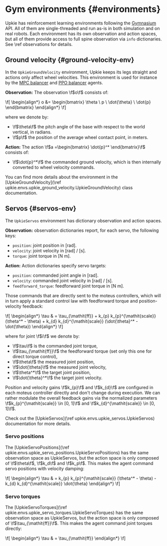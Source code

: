 # Gym environments {#environments}

Upkie has reinforcement learning environments following the [Gymnasium](https://gymnasium.farama.org/) API. All of them are single-threaded and run as-is in both simulation and on real robots. Each environment has its own observation and action spaces, but all of them provide access to full spine observation via `info` dictionaries. See \ref observations for details.

## Ground velocity {#ground-velocity-env}

In the `UpkieGroundVelocity` environment, Upkie keeps its legs straight and actions only affect wheel velocities. This environment is used for instance by the [MPC balancer](https://github.com/upkie/mpc_balancer/) and [PPO balancer](https://github.com/upkie/ppo_balancer) agents.

**Observation:** The observation \f$o\f$ consists of:

\f[
\begin{align*}
o &= \begin{bmatrix} \theta \\ p \\ \dot{\theta} \\ \dot{p} \end{bmatrix}
\end{align*}
\f]

where we denote by:

- \f$\theta\f$ the pitch angle of the base with respect to the world vertical, in radians.
- \f$p\f$ the position of the average wheel contact point, in meters.

**Action:** The action \f$a =\begin{bmatrix} \dot{p}^* \end{bmatrix}\f$ consists of:

- \f$\dot{p}^*\f$ the commanded ground velocity, which is then internally converted to wheel velocity commands.

You can find more details about the environment in the [UpkieGroundVelocity](\ref upkie.envs.upkie_ground_velocity.UpkieGroundVelocity) class documentation.

## Servos {#servos-env}

The `UpkieServos` environment has dictionary observation and action spaces.

**Observation:** observation dictionaries report, for each servo, the following keys:

- `position`: joint position in [rad].
- `velocity`: joint velocity in [rad] / [s].
- `torque`: joint torque in [N m].

**Action:** Action dictionaries specify servo targets:

- `position`: commanded joint angle in [rad].
- `velocity`: commanded joint velocity in [rad] / [s].
- `feedforward_torque`: feedforward joint torque in [N m].

Those commands that are directly sent to the moteus controllers, which will in turn apply a standard control law with feedforward torque and position-velocity feedback:

\f[
\begin{align*}
\tau & = \tau_{\mathit{ff}} + k_{p} k_{p}^{\mathit{scale}} (\theta^* - \theta) + k_{d} k_{d}^{\mathit{scale}} (\dot{\theta}^* - \dot{\theta})
\end{align*}
\f]

where for joint \f$i\f$ we denote by:

- \f$\tau\f$ is the commanded joint torque,
- \f$\tau_{\mathit{ff}}\f$ the feedforward torque (set only this one for direct torque control),
- \f$\theta\f$ the measured joint position,
- \f$\dot{\theta}\f$ the measured joint velocity,
- \f$\theta^*\f$ the target joint position,
- \f$\dot{\theta}^*\f$ the target joint velocity.

Position and velocity gains \f$k_{p}\f$ and \f$k_{d}\f$ are configured in each moteus controller directly and don't change during execution. We can rather modulate the overall feedback gains via the normalized parameters \f$k_{p}^{\mathit{scale}} \in [0, 1]\f$ and \f$k_{d}^{\mathit{scale}} \in [0, 1]\f$.

Check out the [UpkieServos](\ref upkie.envs.upkie_servos.UpkieServos) documentation for more details.

### Servo positions

The [UpkieServoPositions](\ref upkie.envs.upkie_servo_positions.UpkieServoPositions) has the same observation space as UpkieServos, but the action space is only composed of \f$\theta\f$, \f$k_d\f$ and \f$k_p\f$. This makes the agent command servo positions with velocity damping:

\f[
\begin{align*}
\tau & = k_{p} k_{p}^{\mathit{scale}} (\theta^* - \theta) - k_{d} k_{d}^{\mathit{scale}} \dot{\theta}
\end{align*}
\f]

### Servo torques

The [UpkieServoTorques](\ref upkie.envs.upkie_servo_torques.UpkieServoTorques) has the same observation space as UpkieServos, but the action space is only composed of \f$\tau_{\mathit{ff}}\f$. This makes the agent command joint torques directly:

\f[
\begin{align*}
\tau & = \tau_{\mathit{ff}}
\end{align*}
\f]
